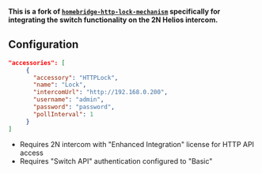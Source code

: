 **This is a fork of [`homebridge-http-lock-mechanism`](https://github.com/Tommrodrigues/homebridge-http-lock-mechanism) specifically for integrating the switch functionality on the 2N Helios intercom.**

## Configuration

```json
"accessories": [
     {
       "accessory": "HTTPLock",
       "name": "Lock",
       "intercomUrl": "http://192.168.0.200",
       "username": "admin",
       "password": "password",
       "pollInterval": 1
     }
]
```

- Requires 2N intercom with "Enhanced Integration" license for HTTP API access
- Requires "Switch API" authentication configured to "Basic"
